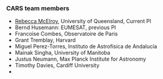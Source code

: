 ### CARS team members

- [Rebecca McElroy](https://rebeccamcelroy.github.io), University of Queensland,  Current PI 
- Bernd Husemann: EUMESAT, previous PI 
- Francoise Combes, Observatoire de Paris
- Grant Tremblay, Harvard
- Miguel Perez-Torres, Instituto de Astrofísica de Andalucía
- Mainak Singha, University of Manitoba
- Justus Neumann, Max Planck Institute for Astronomy
- Timothy Davies, Cardiff University 
- 


